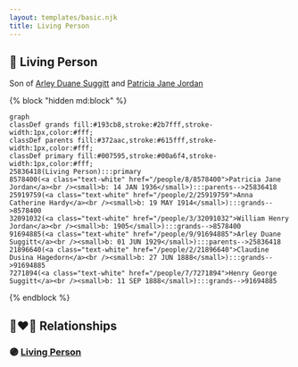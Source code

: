 ```yaml
---
layout: templates/basic.njk
title: Living Person
---
```

## 🔵 Living Person

Son of [Arley Duane Suggitt](/people/9/91694885) and [Patricia Jane Jordan](/people/8/8578400)

{% block "hidden md:block" %}
```mermaid
graph
classDef grands fill:#193cb8,stroke:#2b7fff,stroke-width:1px,color:#fff;
classDef parents fill:#372aac,stroke:#615fff,stroke-width:1px,color:#fff;
classDef primary fill:#007595,stroke:#00a6f4,stroke-width:1px,color:#fff;
25836418(Living Person):::primary
8578400(<a class="text-white" href="/people/8/8578400">Patricia Jane Jordan</a><br /><small>b: 14 JAN 1936</small>):::parents-->25836418
25919759(<a class="text-white" href="/people/2/25919759">Anna Catherine Hardy</a><br /><small>b: 19 MAY 1914</small>):::grands-->8578400
32091032(<a class="text-white" href="/people/3/32091032">William Henry Jordan</a><br /><small>b: 1905</small>):::grands-->8578400
91694885(<a class="text-white" href="/people/9/91694885">Arley Duane Suggitt</a><br /><small>b: 01 JUN 1929</small>):::parents-->25836418
21896640(<a class="text-white" href="/people/2/21896640">Claudine Dusina Hagedorn</a><br /><small>b: 27 JUN 1888</small>):::grands-->91694885
7271894(<a class="text-white" href="/people/7/7271894">Henry George Suggitt</a><br /><small>b: 11 SEP 1888</small>):::grands-->91694885
```
{% endblock %}

## 👩‍❤️‍👨 Relationships

### 🟣 [Living Person](/people/8/88227413)
